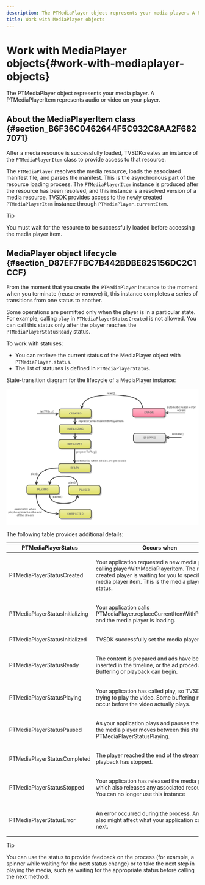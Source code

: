 ```yaml
---
description: The PTMediaPlayer object represents your media player. A PTMediaPlayerItem represents audio or video on your player.
title: Work with MediaPlayer objects
---
```


# Work with MediaPlayer objects{#work-with-mediaplayer-objects}

The PTMediaPlayer object represents your media player. A PTMediaPlayerItem represents audio or video on your player.

## About the MediaPlayerItem class {#section_B6F36C0462644F5C932C8AA2F6827071}

After a media resource is successfully loaded, TVSDKcreates an instance of the `PTMediaPlayerItem` class to provide access to that resource.

The `PTMediaPlayer` resolves the media resource, loads the associated manifest file, and parses the manifest. This is the asynchronous part of the resource loading process. The `PTMediaPlayerItem` instance is produced after the resource has been resolved, and this instance is a resolved version of a media resource. TVSDK provides access to the newly created `PTMediaPlayerItem` instance through `PTMediaPlayer.currentItem`.

>[!TIP]
>
>You must wait for the resource to be successfully loaded before accessing the media player item.

## MediaPlayer object lifecycle {#section_D87EF7FBC7B442BDBE825156DC2C1CCF}

From the moment that you create the `PTMediaPlayer` instance to the moment when you terminate (reuse or remove) it, this instance completes a series of transitions from one status to another.

Some operations are permitted only when the player is in a particular state. For example, calling `play` in `PTMediaPlayerStatusCreated` is not allowed. You can call this status only after the player reaches the `PTMediaPlayerStatusReady` status.

To work with statuses:

* You can retrieve the current status of the MediaPlayer object with `PTMediaPlayer.status`. 
* The list of statuses is defined in `PTMediaPlayerStatus`.

State-transition diagram for the lifecycle of a MediaPlayer instance: 
<!--<a id="fig_1C55DE3F186F4B36AFFDCDE90379534C"></a>-->

![](assets/player-state-transitions-diagram-ios2_web.png)

The following table provides additional details:  

<table id="table_426F0093E4214EA88CD72A7796B58DFD"> 
 <thead> 
  <tr> 
   <th colname="col1" class="entry"> PTMediaPlayerStatus </th> 
   <th colname="col2" class="entry"> Occurs when </th> 
  </tr> 
 </thead>
 <tbody> 
  <tr> 
   <td colname="col1"> <p><span class="codeph"> PTMediaPlayerStatusCreated</span> </p> </td> 
   <td colname="col2"> <p>Your application requested a new media player by calling <span class="codeph"> playerWithMediaPlayerItem</span>. The newly created player is waiting for you to specify a media player item. This is the media player's initial status. </p> </td> 
  </tr> 
  <tr> 
   <td colname="col1"> <p> <span class="codeph"> PTMediaPlayerStatusInitializing</span> </p> </td> 
   <td colname="col2"> <p>Your application calls <span class="codeph"> PTMediaPlayer.replaceCurrentItemWithPlayerItem</span>, and the media player is loading. </p> </td> 
  </tr> 
  <tr> 
   <td colname="col1"> <p><span class="codeph"> PTMediaPlayerStatusInitialized</span> </p> </td> 
   <td colname="col2"> <p>TVSDK successfully set the media player item. </p> </td> 
  </tr> 
  <tr> 
   <td colname="col1"> <p> <span class="codeph"> PTMediaPlayerStatusReady</span> </p> </td> 
   <td colname="col2"> <p>The content is prepared and ads have been inserted in the timeline, or the ad procedure failed. Buffering or playback can begin. </p> </td> 
  </tr> 
  <tr> 
   <td colname="col1"> <p><span class="codeph"> PTMediaPlayerStatusPlaying</span> </p> </td> 
   <td colname="col2"> <p>Your application has called <span class="codeph"> play</span>, so TVSDK is trying to play the video. Some buffering might occur before the video actually plays. </p> </td> 
  </tr> 
  <tr> 
   <td colname="col1"> <p><span class="codeph"> PTMediaPlayerStatusPaused</span> </p> </td> 
   <td colname="col2"> <p>As your application plays and pauses the media, the media player moves between this state and <span class="codeph"> PTMediaPlayerStatusPlaying</span>. </p> </td> 
  </tr> 
  <tr> 
   <td colname="col1"> <p><span class="codeph"> PTMediaPlayerStatusCompleted</span> </p> </td> 
   <td colname="col2"> <p>The player reached the end of the stream, and playback has stopped. </p> </td> 
  </tr> 
  <tr> 
   <td colname="col1"> <p><span class="codeph"> PTMediaPlayerStatusStopped</span> </p> </td> 
   <td colname="col2"> <p>Your application has released the media player, which also releases any associated resources. You can no longer use this instance </p> </td> 
  </tr> 
  <tr> 
   <td colname="col1"> <p><span class="codeph"> PTMediaPlayerStatusError</span> </p> </td> 
   <td colname="col2"> <p>An error occurred during the process. An error also might affect what your application can do next. </p> </td> 
  </tr> 
 </tbody> 
</table>

>[!TIP]
>
>You can use the status to provide feedback on the process (for example, a spinner while waiting for the next status change) or to take the next step in playing the media, such as waiting for the appropriate status before calling the next method.

